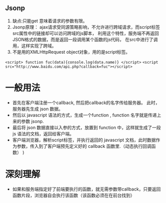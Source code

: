 ##  Jsonp

1. 缺点:只能get   意味着请求的参数有限。
2. Jsonp原理： 
  ajax请求受同源策略影响，不允许进行跨域请求，而script标签src属性中的链接却可以访问跨域的js脚本，
  利用这个特性，服务端不再返回JSON格式的数据，而是返回一段调用某个函数的js代码，
  在src中进行了调用，这样实现了跨域。
3. 不是用的XMLHttpRequest object对象，用的是script标签。

`<script>
    function fuc(data){console.log(data.name)}
</script>`
`<script src="http://www.baidu.com/api.php?callback=fuc"></script>`

# 一般用法
* 首先在客户端注册一个callback, 然后把callback的名字传给服务器。
此时，服务器先生成 json 数据。
* 然后以 javascript 语法的方式，生成一个function , function 名字就是传递上来的参数 jsonp.
* 最后将 json 数据直接以入参的方式，放置到 function 中，这样就生成了一段 js 语法的文档，返回给客户端。
* 客户端浏览器，解析script标签，并执行返回的 javascript 文档，此时数据作为参数，传入到了客户端预先定义好的 callback 函数里.（动态执行回调函数）
)

# 深刻理解
* 如果和服务端指定好了前端要执行的函数，就无需参数带callback，只要返回函数片段，浏览器自会执行该函数（该函数必须在在前台找到）

